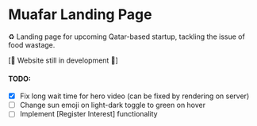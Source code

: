 # Muafar Landing Page
♻️ Landing page for upcoming Qatar-based startup, tackling the issue of food wastage.

[🚧 Website still in development 🚧]

#### TODO:

- [X] Fix long wait time for hero video (can be fixed by rendering on server)
- [ ] Change sun emoji on light-dark toggle to green on hover
- [ ] Implement [Register Interest] functionality
